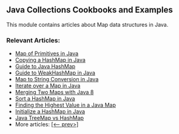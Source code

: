 ## Java Collections Cookbooks and Examples

This module contains articles about Map data structures in Java.

### Relevant Articles: 
- [Map of Primitives in Java](https://www.baeldung.com/java-map-primitives)
- [Copying a HashMap in Java](https://www.baeldung.com/java-copy-hashmap)
- [Guide to Java HashMap]()
- [Guide to WeakHashMap in Java](https://www.baeldung.com/java-weakhashmap)
- [Map to String Conversion in Java](https://www.baeldung.com/java-map-to-string-conversion)
- [Iterate over a Map in Java](https://www.baeldung.com/java-iterate-map)
- [Merging Two Maps with Java 8](https://www.baeldung.com/java-merge-maps)
- [Sort a HashMap in Java](https://www.baeldung.com/java-hashmap-sort)
- [Finding the Highest Value in a Java Map](https://www.baeldung.com/java-find-map-max)
- [Initialize a HashMap in Java](https://www.baeldung.com/java-initialize-hashmap)
- [Java TreeMap vs HashMap](https://www.baeldung.com/java-treemap-vs-hashmap)
- More articles: [[<-- prev>]](/../java-collections-maps)
